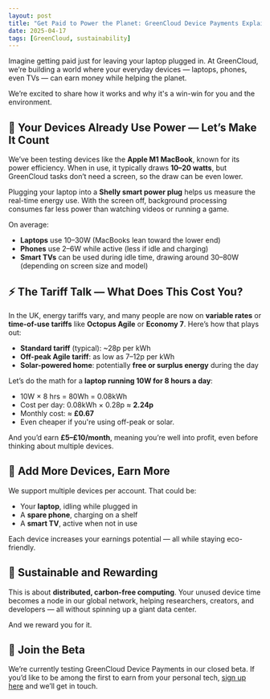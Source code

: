 ```yaml
---
layout: post
title: "Get Paid to Power the Planet: GreenCloud Device Payments Explained"
date: 2025-04-17
tags: [GreenCloud, sustainability]
---
```


Imagine getting paid just for leaving your laptop plugged in. At GreenCloud, we’re building a world where your everyday devices — laptops, phones, even TVs — can earn money while helping the planet.

We’re excited to share how it works and why it's a win-win for you and the environment.

## 🔌 Your Devices Already Use Power — Let’s Make It Count

We’ve been testing devices like the **Apple M1 MacBook**, known for its power efficiency. When in use, it typically draws **10–20 watts**, but GreenCloud tasks don’t need a screen, so the draw can be even lower.

Plugging your laptop into a **Shelly smart power plug** helps us measure the real-time energy use. With the screen off, background processing consumes far less power than watching videos or running a game.

On average:

- **Laptops** use 10–30W (MacBooks lean toward the lower end)
- **Phones** use 2–6W while active (less if idle and charging)
- **Smart TVs** can be used during idle time, drawing around 30–80W (depending on screen size and model)

## ⚡ The Tariff Talk — What Does This Cost You?

In the UK, energy tariffs vary, and many people are now on **variable rates** or **time-of-use tariffs** like **Octopus Agile** or **Economy 7**. Here’s how that plays out:

- **Standard tariff** (typical): ~28p per kWh
- **Off-peak Agile tariff**: as low as 7–12p per kWh
- **Solar-powered home**: potentially **free or surplus energy** during the day

Let’s do the math for a **laptop running 10W for 8 hours a day**:
- 10W × 8 hrs = 80Wh = 0.08kWh
- Cost per day: 0.08kWh × 0.28p ≈ **2.24p**
- Monthly cost: ≈ **£0.67**
- Even cheaper if you're using off-peak or solar.

And you’d earn **£5–£10/month**, meaning you’re well into profit, even before thinking about multiple devices.

## 📱 Add More Devices, Earn More

We support multiple devices per account. That could be:

- Your **laptop**, idling while plugged in
- A **spare phone**, charging on a shelf
- A **smart TV**, active when not in use

Each device increases your earnings potential — all while staying eco-friendly.

## 🌱 Sustainable and Rewarding

This is about **distributed, carbon-free computing**. Your unused device time becomes a node in our global network, helping researchers, creators, and developers — all without spinning up a giant data center.

And we reward you for it.

## 🚀 Join the Beta

We’re currently testing GreenCloud Device Payments in our closed beta. If you’d like to be among the first to earn from your personal tech, [sign up here](#) and we’ll get in touch.

